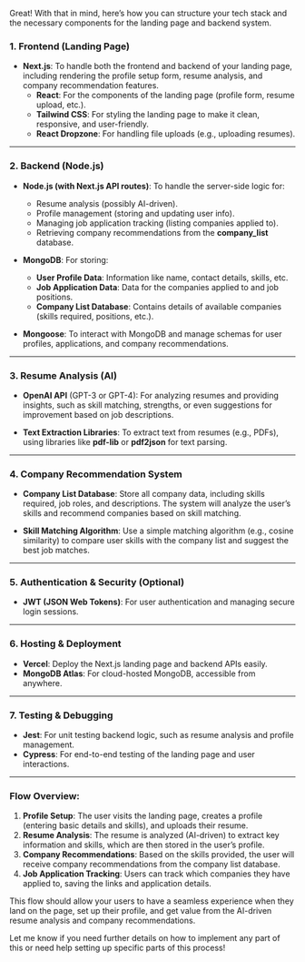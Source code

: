 

Great! With that in mind, here’s how you can structure your tech stack and the necessary components for the landing page and backend system.

### **1. Frontend (Landing Page)**

- **Next.js**: To handle both the frontend and backend of your landing page, including rendering the profile setup form, resume analysis, and company recommendation features.
  - **React**: For the components of the landing page (profile form, resume upload, etc.).
  - **Tailwind CSS**: For styling the landing page to make it clean, responsive, and user-friendly.
  - **React Dropzone**: For handling file uploads (e.g., uploading resumes).
  
---

### **2. Backend (Node.js)**

- **Node.js (with Next.js API routes)**: To handle the server-side logic for:
  - Resume analysis (possibly AI-driven).
  - Profile management (storing and updating user info).
  - Managing job application tracking (listing companies applied to).
  - Retrieving company recommendations from the **company_list** database.
  
- **MongoDB**: For storing:
  - **User Profile Data**: Information like name, contact details, skills, etc.
  - **Job Application Data**: Data for the companies applied to and job positions.
  - **Company List Database**: Contains details of available companies (skills required, positions, etc.).
  
- **Mongoose**: To interact with MongoDB and manage schemas for user profiles, applications, and company recommendations.

---

### **3. Resume Analysis (AI)**

- **OpenAI API** (GPT-3 or GPT-4): For analyzing resumes and providing insights, such as skill matching, strengths, or even suggestions for improvement based on job descriptions.
  
- **Text Extraction Libraries**: To extract text from resumes (e.g., PDFs), using libraries like **pdf-lib** or **pdf2json** for text parsing.

---

### **4. Company Recommendation System**

- **Company List Database**: Store all company data, including skills required, job roles, and descriptions. The system will analyze the user’s skills and recommend companies based on skill matching.
  
- **Skill Matching Algorithm**: Use a simple matching algorithm (e.g., cosine similarity) to compare user skills with the company list and suggest the best job matches.

---

### **5. Authentication & Security (Optional)**

- **JWT (JSON Web Tokens)**: For user authentication and managing secure login sessions.

---

### **6. Hosting & Deployment**

- **Vercel**: Deploy the Next.js landing page and backend APIs easily.
- **MongoDB Atlas**: For cloud-hosted MongoDB, accessible from anywhere.

---

### **7. Testing & Debugging**

- **Jest**: For unit testing backend logic, such as resume analysis and profile management.
- **Cypress**: For end-to-end testing of the landing page and user interactions.

---

### **Flow Overview**:
1. **Profile Setup**: The user visits the landing page, creates a profile (entering basic details and skills), and uploads their resume.
2. **Resume Analysis**: The resume is analyzed (AI-driven) to extract key information and skills, which are then stored in the user’s profile.
3. **Company Recommendations**: Based on the skills provided, the user will receive company recommendations from the company list database.
4. **Job Application Tracking**: Users can track which companies they have applied to, saving the links and application details.

This flow should allow your users to have a seamless experience when they land on the page, set up their profile, and get value from the AI-driven resume analysis and company recommendations.

Let me know if you need further details on how to implement any part of this or need help setting up specific parts of this process!